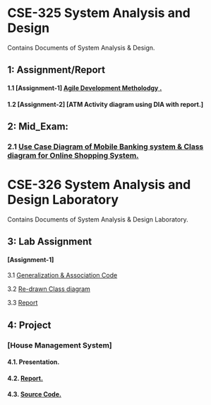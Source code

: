 # CSE-325 System Analysis and Design
Contains Documents of System Analysis & Design. 

## 1: Assignment/Report
#### 1.1 [Assignment-1]    [Agile Development Metholodgy .](https://github.com/SheulyDas/system-Analysis-design/blob/master/Agile%20development.docx/)
#### 1.2 [Assignment-2]    [ATM Activity diagram using DIA with report.]
## 2: Mid_Exam:
### 2.1 [Use Case Diagram of Mobile Banking system & Class diagram for Online Shopping System.](https://github.com/SheulyDas/system-Analysis-design/blob/master/Mid_Sheuly.pdf)

# CSE-326 System Analysis and Design Laboratory 
Contains Documents of System Analysis & Design Laboratory. 


## 3: Lab Assignment
#### [Assignment-1]
3.1 [Generalization & Association Code](https://github.com/SheulyDas/system-Analysis-design/tree/master/Lab%20Assignment%201/Association)

3.2 [Re-drawn Class diagram](https://github.com/SheulyDas/system-Analysis-design/blob/master/Lab%20Assignment%201/Association.png)

3.3 [Report](https://github.com/SheulyDas/system-Analysis-design/blob/master/Lab%20Assignment%201/Generalization%20%26%20Association.pdf)


## 4: Project 
### [House Management System]
#### 4.1. Presentation.
#### 4.2. [Report.](https://github.com/SheulyDas/system-Analysis-design/blob/master/House--Management-system/Hms%20report%20Sheuly%20Das.pdf)
#### 4.3. [Source Code.](https://github.com/SheulyDas/system-Analysis-design/tree/master/House--Management-system/House-Rent-Management)

